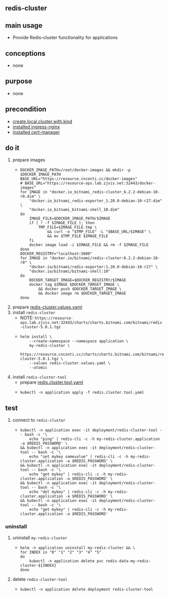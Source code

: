 ## redis-cluster

## main usage
* Provide Redis-cluster functionality for applications

## conceptions
* none

## purpose
* none

## precondition
* [create.local.cluster.with.kind](/kubernetes/create.local.cluster.with.kind.md)
* [installed ingress-nginx](/kubernetes/basic/ingress.nginx.md)
* [installed cert-manager](/kubernetes/basic/cert.manager.md)

## do it
1. prepare images
    * ```shell
      DOCKER_IMAGE_PATH=/root/docker-images && mkdir -p $DOCKER_IMAGE_PATH
      BASE_URL="https://resource.cnconti.cc/docker-images"
      # BASE_URL="https://resource-ops.lab.zjvis.net:32443/docker-images"
      for IMAGE in "docker.io_bitnami_redis-cluster_6.2.2-debian-10-r0.dim" \
          "docker.io_bitnami_redis-exporter_1.20.0-debian-10-r27.dim" \
          "docker.io_bitnami_bitnami-shell_10.dim"
      do
          IMAGE_FILE=$DOCKER_IMAGE_PATH/$IMAGE
          if [ ! -f $IMAGE_FILE ]; then
              TMP_FILE=$IMAGE_FILE.tmp \
                  && curl -o "$TMP_FILE" -L "$BASE_URL/$IMAGE" \
                  && mv $TMP_FILE $IMAGE_FILE
          fi
          docker image load -i $IMAGE_FILE && rm -f $IMAGE_FILE
      done
      DOCKER_REGISTRY="localhost:5000"
      for IMAGE in "docker.io/bitnami/redis-cluster:6.2.2-debian-10-r0" \
          "docker.io/bitnami/redis-exporter:1.20.0-debian-10-r27" \
          "docker.io/bitnami/bitnami-shell:10"
      do
          DOCKER_TARGET_IMAGE=$DOCKER_REGISTRY/$IMAGE
          docker tag $IMAGE $DOCKER_TARGET_IMAGE \
              && docker push $DOCKER_TARGET_IMAGE \
              && docker image rm $DOCKER_TARGET_IMAGE
      done
      ```
2. prepare [redis-cluster.values.yaml](resources/redis-cluster.values.yaml.md)
3. install `redis-cluster`
    * NOTE: `https://resource-ops.lab.zjvis.net:32443/charts/charts.bitnami.com/bitnami/redis-cluster-5.0.1.tgz`
    * ```shell
      helm install \
          --create-namespace --namespace application \
          my-redis-cluster \
          https://resource.cnconti.cc/charts/charts.bitnami.com/bitnami/redis-cluster-5.0.1.tgz \
          --values redis-cluster.values.yaml \
          --atomic
      ```
4. install `redis-cluster-tool`
    * prepare [redis.cluster.tool.yaml](resources/redis.cluster.tool.yaml.md)
    * ```shell
      kubectl -n application apply -f redis.cluster.tool.yaml
      ```

## test
1. connect to `redis-cluster`
    * ```shell
      kubectl -n application exec -it deployment/redis-cluster-tool -- bash -c '\
          echo "ping" | redis-cli -c -h my-redis-cluster.application -a $REDIS_PASSWORD' \
      && kubectl -n application exec -it deployment/redis-cluster-tool -- bash -c '\
          echo "set mykey somevalue" | redis-cli -c -h my-redis-cluster.application -a $REDIS_PASSWORD' \
      && kubectl -n application exec -it deployment/redis-cluster-tool -- bash -c '\
          echo "get mykey" | redis-cli -c -h my-redis-cluster.application -a $REDIS_PASSWORD' \
      && kubectl -n application exec -it deployment/redis-cluster-tool -- bash -c '\
          echo "del mykey" | redis-cli -c -h my-redis-cluster.application -a $REDIS_PASSWORD' \
      && kubectl -n application exec -it deployment/redis-cluster-tool -- bash -c '\
          echo "get mykey" | redis-cli -c -h my-redis-cluster.application -a $REDIS_PASSWORD'
      ```

### uninstall
1. uninstall `my-redis-cluster`
    * ```shell
      helm -n application uninstall my-redis-cluster && \
      for INDEX in "0" "1" "2" "3" "4" "5"
      do
          kubectl -n application delete pvc redis-data-my-redis-cluster-${INDEX}
      done
      ```
2. delete `redis-cluster-tool`
    * ```shell
      kubectl -n application delete deployment redis-cluster-tool
      ```
